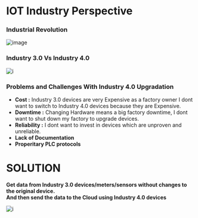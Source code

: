 # IOT Industry Perspective

### Industrial Revolution
![image](https://hammelscale.com/wp-content/uploads/2017/12/Industry4point0-768x512.png)

### Industry 3.0 Vs Industry 4.0
![i](https://www.researchgate.net/profile/Alexander_Zureck/publication/327130483/figure/fig2/AS:769763521347588@1560537333709/Interaction-between-hierarchies-Levels-in-Industry-30-and-Industry-40-source.png)

### Problems and Challenges With Industry 4.0 Upgradation
- **Cost :** Industry 3.0 devices are very Expensive as a factory owner I dont want to switch to Industry 4.0 devices because they are Expensive.   
- **Downtime :** Changing Hardware means a big factory downtime, I dont want to shut down my factory to upgrade devices.
- **Reliability :** I dont want to invest in devices which are unproven and unreliable. 
- **Lack of Documentation**
- **Properitary PLC protocols**

 # SOLUTION
 **Get data from Industry 3.0 devices/meters/sensors without changes to the original device.**        
**And then send the data to the Cloud using Industry 4.0 devices**

![i](https://www.researchgate.net/profile/Syed_Bilal_Shah2/publication/327261377/figure/fig1/AS:664485169741827@1535437018981/shows-the-basic-communication-and-services-architecture-for-smart-grid-in-the-context-of.png)
